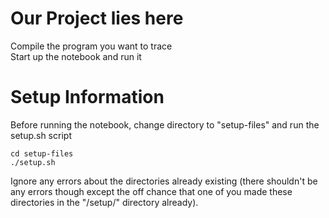 # Our Project lies here

Compile the program you want to trace  
Start up the notebook and run it

# Setup Information

Before running the notebook, change directory to "setup-files" and run the setup.sh script

```
cd setup-files
./setup.sh
```

Ignore any errors about the directories already existing (there shouldn't be any errors though except the off chance that one of you made these directories in the "/setup/" directory already).
